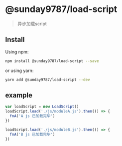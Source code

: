 # @sunday9787/load-script

> 异步加载script

## Install

Using npm:

```sh
npm install @sunday9787/load-script --save
```

or using yarn:

```sh
yarn add @sunday9787/load-script --dev
```

## example

```js
var loadScript = new LoadScript()
loadScript.load('./js/moduleA.js').then(() => {
  fnA('A js 已加载完毕')
})

loadScript.load('./js/moduleB.js').then(() => {
  fnA('B js 已加载完毕')
})
```
